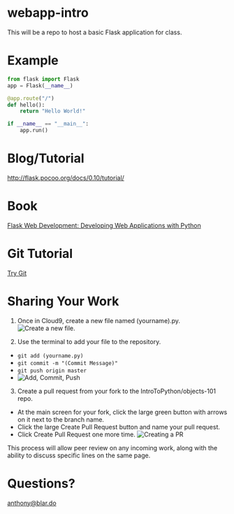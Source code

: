 webapp-intro
============

This will be a repo to host a basic Flask application for class.

Example
============

```python
from flask import Flask
app = Flask(__name__)

@app.route("/")
def hello():
    return "Hello World!"

if __name__ == "__main__":
    app.run()
```

Blog/Tutorial
============

http://flask.pocoo.org/docs/0.10/tutorial/

Book
===========
[Flask Web Development: Developing Web Applications with Python](https://www.dropbox.com/s/anvys76xc492fte/Flask%20Web%20Development%20-%20Developing%20Web%20Applications%20with%20Python%2C%201st%20Ed%202014.pdf?dl=0)


Git Tutorial
===========
[Try Git](https://try.github.io/levels/1/challenges/1)

Sharing Your Work
===========
1) Once in Cloud9, create a new file named (yourname).py.
![Create a new file.](http://cl.ly/image/0q161Z3f2K3h/Screen%20Shot%202014-10-01%20at%208.26.18%20PM.png)

2) Use the terminal to add your file to the repository.
- `git add (yourname.py)`
- `git commit -m "(Commit Message)"`
- `git push origin master`
- ![Add, Commit, Push](http://cl.ly/image/0m2H373m1j2h/Screen%20Shot%202014-10-01%20at%208.28.01%20PM.png)

3) Create a pull request from your fork to the IntroToPython/objects-101 repo.
- At the main screen for your fork, click the large green button with arrows on it next to the branch name.
- Click the large Create Pull Request button and name your pull request.
- Click Create Pull Request one more time.
![Creating a PR](http://cl.ly/image/1i232B3L1R0c/Screen%20Shot%202014-10-01%20at%208.29.14%20PM.png)

This process will allow peer review on any incoming work, along with the ability to discuss specific lines on the same page.

Questions?
============
anthony@blar.do
